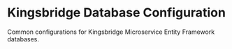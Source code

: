 # Kingsbridge Database Configuration

Common configurations for Kingsbridge Microservice Entity Framework databases.